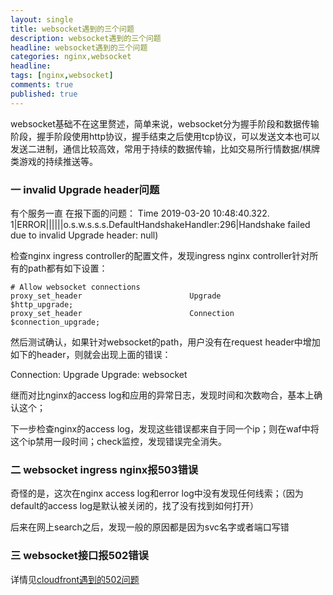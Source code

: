 ```yaml
---
layout: single
title: websocket遇到的三个问题
description: websocket遇到的三个问题
headline: websocket遇到的三个问题
categories: nginx,websocket
headline: 
tags: [nginx,websocket]
comments: true
published: true
---
```




websocket基础不在这里赘述，简单来说，websocket分为握手阶段和数据传输阶段，握手阶段使用http协议，握手结束之后使用tcp协议，可以发送文本也可以发送二进制，通信比较高效，常用于持续的数据传输，比如交易所行情数据/棋牌类游戏的持续推送等。



###  一 invalid Upgrade header问题

有个服务一直 在报下面的问题：
Time 2019-03-20 10:48:40.322.
1|ERROR||||||o.s.w.s.s.s.DefaultHandshakeHandler:296|Handshake failed due to invalid Upgrade header: null)

检查nginx ingress controller的配置文件，发现ingress nginx controller针对所有的path都有如下设置：

    # Allow websocket connections
    proxy_set_header                        Upgrade           $http_upgrade;
    proxy_set_header                        Connection        $connection_upgrade;
然后测试确认，如果针对websocket的path，用户没有在request header中增加如下的header，则就会出现上面的错误：

 Connection: Upgrade
 Upgrade: websocket

继而对比nginx的access log和应用的异常日志，发现时间和次数吻合，基本上确认这个；

下一步检查nginx的access log，发现这些错误都来自于同一个ip；则在waf中将这个ip禁用一段时间；check监控，发现错误完全消失。

### 二  websocket ingress nginx报503错误

奇怪的是，这次在nginx access log和error log中没有发现任何线索；（因为default的access log是默认被关闭的，找了没有找到如何打开）

后来在网上search之后，发现一般的原因都是因为svc名字或者端口写错

### 三 websocket接口报502错误

详情见[cloudfront遇到的502问题](https://rj03hou.github.io/aws,cloudfront/cloudfront%E9%81%87%E5%88%B0%E7%9A%84502%E9%97%AE%E9%A2%98/)